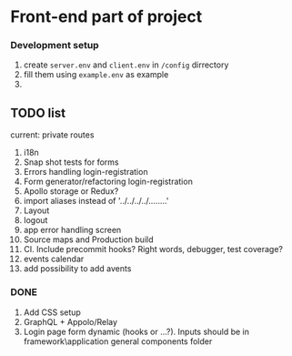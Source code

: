 # Front-end part of project

### Development setup

1. create ```server.env``` and ```client.env``` in ```/config``` dirrectory
2. fill them using ```example.env``` as example
3.

## TODO list

current: private routes

1. i18n
2. Snap shot tests for forms
3. Errors handling login-registration
4. Form generator/refactoring login-registration
5. Apollo storage or Redux?
6. import aliases instead of '../../../../........'
7. Layout
8. logout
9. app error handling screen
10. Source maps and Production build
11. CI. Include precommit hooks? Right words, debugger, test coverage?
12. events calendar
13. add possibility to add avents

### DONE

1. Add CSS setup
2. GraphQL + Appolo/Relay
3. Login page form dynamic (hooks or ...?). Inputs should be in framework\application general components folder
